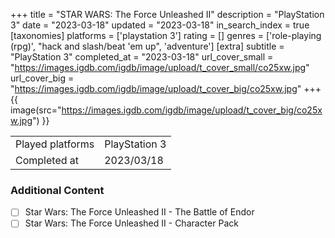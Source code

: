 +++
title = "STAR WARS: The Force Unleashed II"
description = "PlayStation 3"
date = "2023-03-18"
updated = "2023-03-18"
in_search_index = true
[taxonomies]
platforms = ['playstation 3']
rating = []
genres = ['role-playing (rpg)', "hack and slash/beat 'em up", 'adventure']
[extra]
subtitle = "PlayStation 3"
completed_at = "2023-03-18"
url_cover_small = "https://images.igdb.com/igdb/image/upload/t_cover_small/co25xw.jpg"
url_cover_big = "https://images.igdb.com/igdb/image/upload/t_cover_big/co25xw.jpg"
+++
{{ image(src="https://images.igdb.com/igdb/image/upload/t_cover_big/co25xw.jpg") }}

|              |            |
| ------------ | ---------- |
| Played platforms    | PlayStation 3 |
| Completed at | 2023/03/18 |


### Additional Content


- [ ] Star Wars: The Force Unleashed II - The Battle of Endor
- [ ] Star Wars: The Force Unleashed II - Character Pack